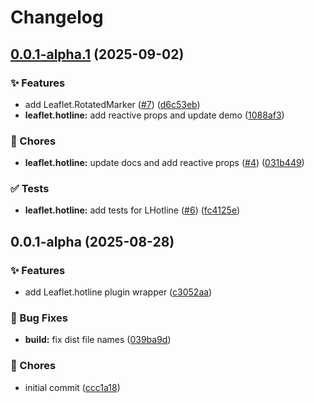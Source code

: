 # Changelog

## [0.0.1-alpha.1](https://github.com/maxel01/vue-leaflet-plugins/compare/v0.0.1-alpha...v0.0.1-alpha.1) (2025-09-02)


### ✨ Features

* add Leaflet.RotatedMarker ([#7](https://github.com/maxel01/vue-leaflet-plugins/issues/7)) ([d6c53eb](https://github.com/maxel01/vue-leaflet-plugins/commit/d6c53eb35b860c2940ad5c4c034645ae5c13be91))
* **leaflet.hotline:** add reactive props and update demo ([1088af3](https://github.com/maxel01/vue-leaflet-plugins/commit/1088af36fccbaf7853a53c5e26dc97a54e6cf3ae))


### 🚧 Chores

* **leaflet.hotline:** update docs and add reactive props ([#4](https://github.com/maxel01/vue-leaflet-plugins/issues/4)) ([031b449](https://github.com/maxel01/vue-leaflet-plugins/commit/031b449a3ba60571fb657f8bfbe3fb782ade0fc3))


### ✅ Tests

* **leaflet.hotline:** add tests for LHotline ([#6](https://github.com/maxel01/vue-leaflet-plugins/issues/6)) ([fc4125e](https://github.com/maxel01/vue-leaflet-plugins/commit/fc4125e7217a04c6ee290dde6c427afabad86a69))

## 0.0.1-alpha (2025-08-28)


### ✨ Features

* add Leaflet.hotline plugin wrapper ([c3052aa](https://github.com/maxel01/vue-leaflet-plugins/commit/c3052aa6e1042927e325411b2705e2e40920a24f))


### 🐛 Bug Fixes

* **build:** fix dist file names ([039ba9d](https://github.com/maxel01/vue-leaflet-plugins/commit/039ba9ddb900fdc95bd9e84ce4bbcc01b0586cd8))


### 🚧 Chores

* initial commit ([ccc1a18](https://github.com/maxel01/vue-leaflet-plugins/commit/ccc1a18e22922191a00e3ad2bfd5a17d2a727ab9))
